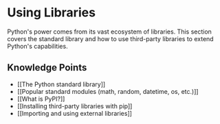 # Using Libraries

Python's power comes from its vast ecosystem of libraries. This section covers the standard library and how to use third-party libraries to extend Python's capabilities.

## Knowledge Points

- [[The Python standard library]]
- [[Popular standard modules (math, random, datetime, os, etc.)]]
- [[What is PyPI?]]
- [[Installing third-party libraries with pip]]
- [[Importing and using external libraries]]
